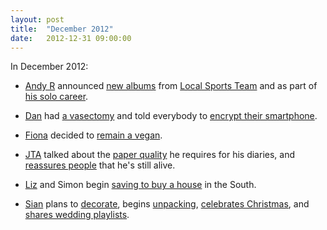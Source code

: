 ```yaml
---
layout: post
title:  "December 2012"
date:   2012-12-31 09:00:00
---
```


In December 2012:

* [Andy R][andy-r] announced [new albums](http://selfdoubtgun.wordpress.com/2012/12/11/latvia/) from [Local Sports Team](http://localsportsteam.bandcamp.com/) and as part of [his solo career](http://andrewpaulregan.bandcamp.com/).

* [Dan][dan] had [a vasectomy](http://www.scatmania.org/2012/12/06/the-snip-part-2/) and told everybody to [encrypt their smartphone](http://www.scatmania.org/2012/12/20/phone-security-equals-computer-security/).

* [Fiona][fiona] decided to [remain a vegan](http://fionafish.wordpress.com/2012/12/28/cinnamon-hippie/).

* [JTA][jta] talked about the [paper quality](http://blog.electricquaker.co.uk/2012/12/21/ciak-day-per-page-diaries-paper-quality/) he requires for his diaries, and [reassures people](http://blog.electricquaker.co.uk/2012/12/16/i-atent-dead/) that he's still alive.

* [Liz][liz] and Simon begin [saving to buy a house](http://norasdollhouse.livejournal.com/112939.html) in the South.

* [Sian][sian] plans to [decorate](http://elgingerbread.wordpress.com/2012/12/17/bedroom-inspiration/), begins [unpacking](http://elgingerbread.wordpress.com/2012/12/15/nesting/), [celebrates Christmas](http://elgingerbread.wordpress.com/2012/12/25/nadolig-llawen/), and [shares wedding playlists](http://elgingerbread.wordpress.com/2012/12/03/wedding-dj/).


[adam-g]:  http://strokeyadam.livejournal.com/
[adam-w]:  http://www.ad-space.org.uk/
[andy-k]:  http://theguidemark3.livejournal.com/
[andy-r]:  http://selfdoubtgun.wordpress.com/
[beth]:    http://littlegreenbeth.livejournal.com/
[bryn]:    http://randomlyevil.org.uk/
[claire]:  http://nowebsite.co.uk/blog/
[dan]:     http://www.scatmania.org/
[ele]:     http://ele-is-crazy.livejournal.com/
[fiona]:   http://fionafish.wordpress.com/
[hayley]:  http://leelee1983.livejournal.com/
[jen]:     http://scleip.livejournal.com/
[jimmy]:   http://vikingjim.livejournal.com/
[jta]:     http://blog.electricquaker.co.uk/
[kit]:     http://reaperkit.wordpress.com/
[liz]:     http://norasdollhouse.livejournal.com/
[malbo21]: http://malbo21.wordpress.com/
[matt-p]:  http://myzelik.livejournal.com/
[matt-r]:  http://matt-inthe-hat.livejournal.com/
[paul]:    http://blog.pacifist.co.uk/
[penny]:   http://thepennyfaerie.livejournal.com/
[pete]:    http://loonybin345.livejournal.com/
[rory]:    http://razinaber.livejournal.com/
[ruth]:    http://fleeblewidget.co.uk/
[sarah]:   http://starlight-sarah.livejournal.com/
[sian]:    http://elgingerbread.wordpress.com/
